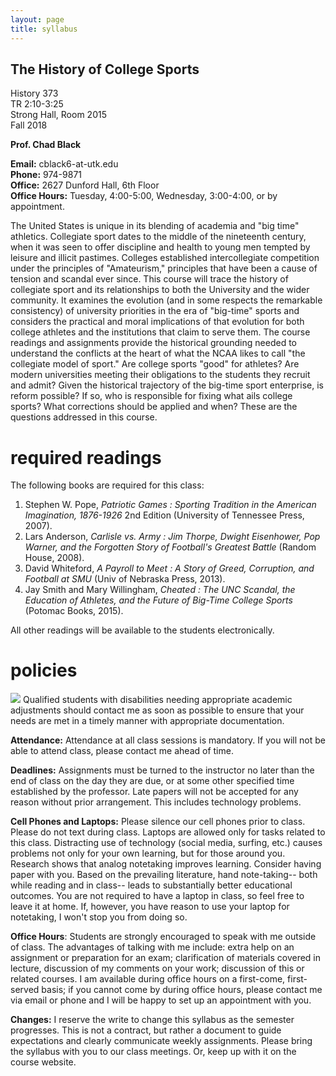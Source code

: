 ```yaml
---
layout: page
title: syllabus
---
```


## **The History of College Sports**

History 373  
TR 2:10-3:25  
Strong Hall, Room 2015  
Fall 2018  


**Prof. Chad Black**

**Email:** cblack6-at-utk.edu  
**Phone:** 974-9871  
**Office:** 2627 Dunford Hall, 6th Floor  
**Office Hours:** Tuesday, 4:00-5:00, Wednesday, 3:00-4:00, or by appointment.  

The United States is unique in its blending of academia and "big time" athletics. Collegiate sport dates to the
middle of the nineteenth century, when it was seen to offer discipline and health to young men tempted by
leisure and illicit pastimes. Colleges established intercollegiate competition under the principles of
"Amateurism," principles that have been a cause of tension and scandal ever since. This course will trace the
history of collegiate sport and its relationships to both the University and the wider community. It examines the
evolution (and in some respects the remarkable consistency) of university priorities in the era of "big-time"
sports and considers the practical and moral implications of that evolution for both college athletes and the
institutions that claim to serve them. The course readings and assignments provide the historical grounding
needed to understand the conflicts at the heart of what the NCAA likes to call "the collegiate model of sport."
Are college sports "good" for athletes? Are modern universities meeting their obligations to the students they
recruit and admit? Given the historical trajectory of the big-time sport enterprise, is reform possible? If so, who
is responsible for fixing what ails college sports? What corrections should be applied and when? These are the
questions addressed in this course.

# required readings

The following books are required for this class:

1. Stephen W. Pope, *Patriotic Games : Sporting Tradition in the American
Imagination, 1876-1926* 2nd Edition (University of Tennessee Press, 2007).
2. Lars Anderson, *Carlisle vs. Army : Jim Thorpe, Dwight Eisenhower, Pop Warner, and the
Forgotten Story of Football's Greatest Battle* (Random House, 2008).
3. David Whiteford, *A Payroll to Meet : A Story of Greed, Corruption, and
Football at SMU* (Univ of Nebraska Press, 2013).
4. Jay Smith and Mary Willingham, *Cheated : The UNC Scandal, the Education of
Athletes, and the Future of Big-Time College Sports* (Potomac Books, 2015).



All other readings will be available to the students electronically.

# policies


![](http://chadblack.net/511S2012/media/images/disability.png) Qualified
students with disabilities needing appropriate academic adjustments should
contact me as soon as possible to ensure that your needs are met in a timely
manner with appropriate documentation.

**Attendance:** Attendance at all class sessions is mandatory. If you will not be able to attend
class, please contact me ahead of time.

**Deadlines:** Assignments must be turned to the instructor no later than the
end of class on the day they are due, or at some other specified time
established by the professor. Late papers will not be accepted
for any reason without prior arrangement. This includes technology problems.

**Cell Phones and Laptops:** Please silence our cell phones prior to class.
Please do not text during class. Laptops are allowed only for tasks
related to this class. Distracting use of technology (social media,
surfing, etc.) causes problems not only for your own learning, but for
those around you. Research shows that analog notetaking improves learning.
Consider having paper with you. Based on the prevailing
literature, hand note-taking-- both while reading and in class-- leads to
substantially better educational outcomes. You are not required to have a laptop
in class, so feel free to leave it at home. If, however, you have reason to use
your laptop for notetaking, I won't stop you from doing so.

**Office Hours**: Students are strongly encouraged to speak with me outside of
class. The advantages of talking with me include: extra help on an assignment
or preparation for an exam; clarification of materials covered in lecture,
discussion of my comments on your work; discussion of this or related courses.
I am available during office hours on a first-come, first-served basis; if you
cannot come by during office hours, please contact me via email or phone and I
will be happy to set up an appointment with you.

**Changes:** I reserve the write to change this syllabus as the semester
progresses. This is not a contract, but rather a document to guide expectations
and clearly communicate weekly assignments. Please bring the syllabus with you
to our class meetings. Or, keep up with it on the course website.


